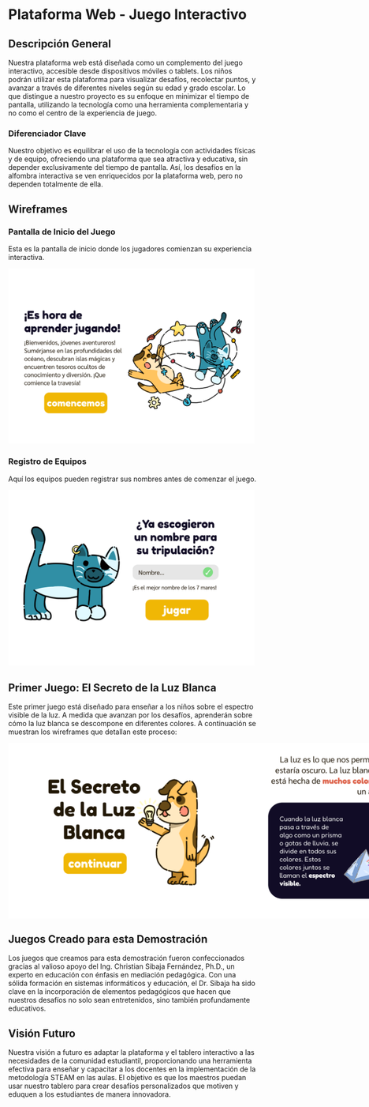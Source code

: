 # **Plataforma Web - Juego Interactivo**

## **Descripción General**

Nuestra plataforma web está diseñada como un complemento del juego interactivo, accesible desde dispositivos móviles o tablets. Los niños podrán utilizar esta plataforma para visualizar desafíos, recolectar puntos, y avanzar a través de diferentes niveles según su edad y grado escolar. Lo que distingue a nuestro proyecto es su enfoque en minimizar el tiempo de pantalla, utilizando la tecnología como una herramienta complementaria y no como el centro de la experiencia de juego.

### **Diferenciador Clave**
Nuestro objetivo es equilibrar el uso de la tecnología con actividades físicas y de equipo, ofreciendo una plataforma que sea atractiva y educativa, sin depender exclusivamente del tiempo de pantalla. Así, los desafíos en la alfombra interactiva se ven enriquecidos por la plataforma web, pero no dependen totalmente de ella.

## **Wireframes**

### **Pantalla de Inicio del Juego**
Esta es la pantalla de inicio donde los jugadores comienzan su experiencia interactiva.

<img src="https://github.com/ExpoCenfo/TechMakers/blob/main/Img/Wireframe%20-%207.png" alt="Wireframe 7" width="500"/>



### **Registro de Equipos**
Aquí los equipos pueden registrar sus nombres antes de comenzar el juego.

<img src="https://github.com/ExpoCenfo/TechMakers/blob/main/Img/Wireframe%20-%208.png" alt="Wireframe 8" width="500"/>

## **Primer Juego: El Secreto de la Luz Blanca**

Este primer juego está diseñado para enseñar a los niños sobre el espectro visible de la luz. A medida que avanzan por los desafíos, aprenderán sobre cómo la luz blanca se descompone en diferentes colores. A continuación se muestran los wireframes que detallan este proceso:

<div style="display: flex;">
    <img src="https://github.com/ExpoCenfo/TechMakers/blob/main/Img/Wireframe%20-%201.png" alt="Wireframe 1" width="500"/>
    <img src="https://github.com/ExpoCenfo/TechMakers/blob/main/Img/Wireframe%20-%202.png" alt="Wireframe 2" width="500"/>
    <img src="https://github.com/ExpoCenfo/TechMakers/blob/main/Img/Wireframe%20-%203.png" alt="Wireframe 3" width="500"/>
    <img src="https://github.com/ExpoCenfo/TechMakers/blob/main/Img/Wireframe%20-%204.png" alt="Wireframe 4" width="500"/>
    <img src="https://github.com/ExpoCenfo/TechMakers/blob/main/Img/Wireframe%20-%205.png" alt="Wireframe 5" width="500"/>
    <img src="https://github.com/ExpoCenfo/TechMakers/blob/main/Img/Wireframe%20-%206.png" alt="Wireframe 6" width="500"/>
</div>

## **Juegos Creado para esta Demostración**
Los juegos que creamos para esta demostración fueron confeccionados gracias al valioso apoyo del Ing. Christian Sibaja Fernández, Ph.D., un experto en educación con énfasis en mediación pedagógica. Con una sólida formación en sistemas informáticos y educación, el Dr. Sibaja ha sido clave en la incorporación de elementos pedagógicos que hacen que nuestros desafíos no solo sean entretenidos, sino también profundamente educativos.

## **Visión Futuro**
Nuestra visión a futuro es adaptar la plataforma y el tablero interactivo a las necesidades de la comunidad estudiantil, proporcionando una herramienta efectiva para enseñar y capacitar a los docentes en la implementación de la metodología STEAM en las aulas. El objetivo es que los maestros puedan usar nuestro tablero para crear desafíos personalizados que motiven y eduquen a los estudiantes de manera innovadora.
